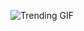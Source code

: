 
<!-- GIF_SECTION -->
![Trending GIF](https://media4.giphy.com/media/v1.Y2lkPThiYjIxNzcya2k3MzliNTBidTNtN3hlbDg5cGwzOTdmZXB5dnU5c3JmY2c0emN6ZCZlcD12MV9naWZzX3NlYXJjaCZjdD1n/ES9cAJlcxblRESzOH1/giphy.gif)
<!-- END_GIF_SECTION -->
